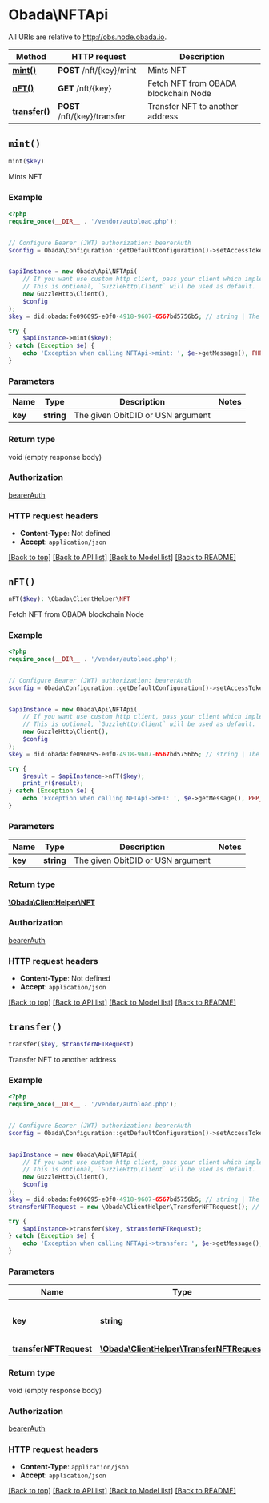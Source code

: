 # Obada\NFTApi

All URIs are relative to http://obs.node.obada.io.

Method | HTTP request | Description
------------- | ------------- | -------------
[**mint()**](NFTApi.md#mint) | **POST** /nft/{key}/mint | Mints NFT
[**nFT()**](NFTApi.md#nFT) | **GET** /nft/{key} | Fetch NFT from OBADA blockchain Node
[**transfer()**](NFTApi.md#transfer) | **POST** /nft/{key}/transfer | Transfer NFT to another address


## `mint()`

```php
mint($key)
```

Mints NFT

### Example

```php
<?php
require_once(__DIR__ . '/vendor/autoload.php');


// Configure Bearer (JWT) authorization: bearerAuth
$config = Obada\Configuration::getDefaultConfiguration()->setAccessToken('YOUR_ACCESS_TOKEN');


$apiInstance = new Obada\Api\NFTApi(
    // If you want use custom http client, pass your client which implements `GuzzleHttp\ClientInterface`.
    // This is optional, `GuzzleHttp\Client` will be used as default.
    new GuzzleHttp\Client(),
    $config
);
$key = did:obada:fe096095-e0f0-4918-9607-6567bd5756b5; // string | The given ObitDID or USN argument

try {
    $apiInstance->mint($key);
} catch (Exception $e) {
    echo 'Exception when calling NFTApi->mint: ', $e->getMessage(), PHP_EOL;
}
```

### Parameters

Name | Type | Description  | Notes
------------- | ------------- | ------------- | -------------
 **key** | **string**| The given ObitDID or USN argument |

### Return type

void (empty response body)

### Authorization

[bearerAuth](../../README.md#bearerAuth)

### HTTP request headers

- **Content-Type**: Not defined
- **Accept**: `application/json`

[[Back to top]](#) [[Back to API list]](../../README.md#endpoints)
[[Back to Model list]](../../README.md#models)
[[Back to README]](../../README.md)

## `nFT()`

```php
nFT($key): \Obada\ClientHelper\NFT
```

Fetch NFT from OBADA blockchain Node

### Example

```php
<?php
require_once(__DIR__ . '/vendor/autoload.php');


// Configure Bearer (JWT) authorization: bearerAuth
$config = Obada\Configuration::getDefaultConfiguration()->setAccessToken('YOUR_ACCESS_TOKEN');


$apiInstance = new Obada\Api\NFTApi(
    // If you want use custom http client, pass your client which implements `GuzzleHttp\ClientInterface`.
    // This is optional, `GuzzleHttp\Client` will be used as default.
    new GuzzleHttp\Client(),
    $config
);
$key = did:obada:fe096095-e0f0-4918-9607-6567bd5756b5; // string | The given ObitDID or USN argument

try {
    $result = $apiInstance->nFT($key);
    print_r($result);
} catch (Exception $e) {
    echo 'Exception when calling NFTApi->nFT: ', $e->getMessage(), PHP_EOL;
}
```

### Parameters

Name | Type | Description  | Notes
------------- | ------------- | ------------- | -------------
 **key** | **string**| The given ObitDID or USN argument |

### Return type

[**\Obada\ClientHelper\NFT**](../Model/NFT.md)

### Authorization

[bearerAuth](../../README.md#bearerAuth)

### HTTP request headers

- **Content-Type**: Not defined
- **Accept**: `application/json`

[[Back to top]](#) [[Back to API list]](../../README.md#endpoints)
[[Back to Model list]](../../README.md#models)
[[Back to README]](../../README.md)

## `transfer()`

```php
transfer($key, $transferNFTRequest)
```

Transfer NFT to another address

### Example

```php
<?php
require_once(__DIR__ . '/vendor/autoload.php');


// Configure Bearer (JWT) authorization: bearerAuth
$config = Obada\Configuration::getDefaultConfiguration()->setAccessToken('YOUR_ACCESS_TOKEN');


$apiInstance = new Obada\Api\NFTApi(
    // If you want use custom http client, pass your client which implements `GuzzleHttp\ClientInterface`.
    // This is optional, `GuzzleHttp\Client` will be used as default.
    new GuzzleHttp\Client(),
    $config
);
$key = did:obada:fe096095-e0f0-4918-9607-6567bd5756b5; // string | The given ObitDID or USN argument
$transferNFTRequest = new \Obada\ClientHelper\TransferNFTRequest(); // \Obada\ClientHelper\TransferNFTRequest

try {
    $apiInstance->transfer($key, $transferNFTRequest);
} catch (Exception $e) {
    echo 'Exception when calling NFTApi->transfer: ', $e->getMessage(), PHP_EOL;
}
```

### Parameters

Name | Type | Description  | Notes
------------- | ------------- | ------------- | -------------
 **key** | **string**| The given ObitDID or USN argument |
 **transferNFTRequest** | [**\Obada\ClientHelper\TransferNFTRequest**](../Model/TransferNFTRequest.md)|  | [optional]

### Return type

void (empty response body)

### Authorization

[bearerAuth](../../README.md#bearerAuth)

### HTTP request headers

- **Content-Type**: `application/json`
- **Accept**: `application/json`

[[Back to top]](#) [[Back to API list]](../../README.md#endpoints)
[[Back to Model list]](../../README.md#models)
[[Back to README]](../../README.md)
